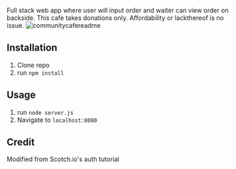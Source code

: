 Full stack web app where user will input order and waiter can view order on backside. This cafe takes donations only. Affordability or lackthereof is no issue.
![communitycafereadme](https://user-images.githubusercontent.com/78241661/115980725-d855ad80-a55c-11eb-8eec-9835c58c160d.jpg)





## Installation

1. Clone repo
2. run `npm install`

## Usage

1. run `node server.js`
2. Navigate to `localhost:8080`

## Credit

Modified from Scotch.io's auth tutorial
